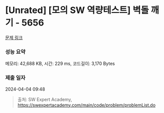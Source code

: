 # [Unrated] [모의 SW 역량테스트] 벽돌 깨기 - 5656 

[문제 링크](https://swexpertacademy.com/main/code/problem/problemDetail.do?contestProbId=AWXRQm6qfL0DFAUo) 

### 성능 요약

메모리: 42,688 KB, 시간: 229 ms, 코드길이: 3,170 Bytes

### 제출 일자

2024-04-04 09:48



> 출처: SW Expert Academy, https://swexpertacademy.com/main/code/problem/problemList.do